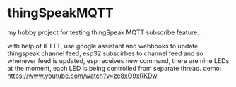 # thingSpeakMQTT
my hobby project for testing thingSpeak MQTT subscribe feature. 

with help of IFTTT, use google assistant and webhooks to update thingspeak channel feed, 
esp32 subscirbes to channel feed and so whenever feed is updated, esp receives new command, 
there are nine LEDs at the moment, each LED is being controlled from separate thread.
demo: https://www.youtube.com/watch?v=ze8xO9xRKDw
